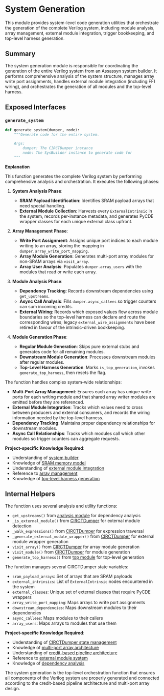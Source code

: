 # System Generation

This module provides system-level code generation utilities that orchestrate the generation of the complete Verilog system, including module analysis, array management, external module integration, trigger bookkeeping, and top-level harness generation.

## Summary

The system generation module is responsible for coordinating the generation of the entire Verilog system from an Assassyn system builder. It performs comprehensive analysis of the system structure, manages array write port assignments, handles external module integration (including FFI wiring), and orchestrates the generation of all modules and the top-level harness.

## Exposed Interfaces

### `generate_system`

```python
def generate_system(dumper, node):
    """Generate code for the entire system.

    Args:
        dumper: The CIRCTDumper instance
        node: The SysBuilder instance to generate code for
    """
```

**Explanation**

This function generates the complete Verilog system by performing comprehensive analysis and orchestration. It executes the following phases:

1. **System Analysis Phase**:
   - **SRAM Payload Identification**: Identifies SRAM payload arrays that need special handling.
   - **External Module Collection**: Harvests every `ExternalIntrinsic` in the system, records per-instance metadata, and generates PyCDE wrapper classes for each unique external class upfront.

2. **Array Management Phase**:
   - **Write Port Assignment**: Assigns unique port indices to each module writing to an array, storing the mapping in `dumper.array_write_port_mapping`.
   - **Array Module Generation**: Generates multi-port array modules for non-SRAM arrays via `visit_array`.
   - **Array User Analysis**: Populates `dumper.array_users` with the modules that read or write each array.

3. **Module Analysis Phase**:
   - **Dependency Tracking**: Records downstream dependencies using `get_upstreams`.
   - **Async Call Analysis**: Fills `dumper.async_callees` so trigger counters can sum incoming credits.
   - **External Wiring**: Records which exposed values flow across module boundaries so the top-level harness can declare and route the corresponding wires; legacy `external_wire_assignments` have been retired in favour of the intrinsic-driven bookkeeping.

4. **Module Generation Phase**:
   - **Regular Module Generation**: Skips pure external stubs and generates code for all remaining modules.
   - **Downstream Module Generation**: Processes downstream modules after regular modules.
   - **Top-Level Harness Generation**: Marks `is_top_generation`, invokes `generate_top_harness`, then resets the flag.

The function handles complex system-wide relationships:

- **Multi-Port Array Management**: Ensures each array has unique write ports for each writing module and that shared array writer modules are emitted before they are referenced.
- **External Module Integration**: Tracks which values need to cross between producers and external consumers, and records the wiring information needed by the top-level harness.
- **Dependency Tracking**: Maintains proper dependency relationships for downstream modules.
- **Async Call Relationships**: Tracks which modules call which other modules so trigger counters can aggregate requests.

**Project-specific Knowledge Required**:
- Understanding of [system builder](/python/assassyn/builder.md)
- Knowledge of [SRAM memory model](/python/assassyn/ir/memory/sram.md)
- Understanding of [external module integration](/python/assassyn/ir/module/external.md)
- Reference to [array management](/python/assassyn/codegen/verilog/cleanup.md)
- Knowledge of [top-level harness generation](/python/assassyn/codegen/verilog/top.md)

## Internal Helpers

The function uses several analysis and utility functions:

- `get_upstreams()` from [analysis module](/python/assassyn/analysis/external_usage.md) for dependency analysis
- `_is_external_module()` from [CIRCTDumper](/python/assassyn/codegen/verilog/design.md) for external module detection
- `_walk_expressions()` from [CIRCTDumper](/python/assassyn/codegen/verilog/design.md) for expression traversal
- `_generate_external_module_wrapper()` from [CIRCTDumper](/python/assassyn/codegen/verilog/design.md) for external module wrapper generation
- `visit_array()` from [CIRCTDumper](/python/assassyn/codegen/verilog/design.md) for array module generation
- `visit_module()` from [CIRCTDumper](/python/assassyn/codegen/verilog/design.md) for module generation
- `generate_top_harness()` from [top module](/python/assassyn/codegen/verilog/top.md) for top-level generation

The function manages several CIRCTDumper state variables:

- `sram_payload_arrays`: Set of arrays that are SRAM payloads
- `external_intrinsics`: List of `ExternalIntrinsic` nodes encountered in the system
- `external_classes`: Unique set of external classes that require PyCDE wrappers
- `array_write_port_mapping`: Maps arrays to write port assignments
- `downstream_dependencies`: Maps downstream modules to their dependencies
- `async_callees`: Maps modules to their callers
- `array_users`: Maps arrays to modules that use them

**Project-specific Knowledge Required**:
- Understanding of [CIRCTDumper state management](/python/assassyn/codegen/verilog/design.md)
- Knowledge of [multi-port array architecture](/docs/design/arch/arch.md)
- Understanding of [credit-based pipeline architecture](/docs/design/arch/arch.md)
- Reference to [external module system](/python/assassyn/ir/module/external.md)
- Knowledge of [dependency analysis](/python/assassyn/analysis/external_usage.md)

The system generation is the top-level orchestration function that ensures all components of the Verilog system are properly generated and connected according to the credit-based pipeline architecture and multi-port array design.

